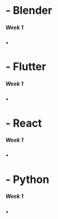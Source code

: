 

# - Blender

##### *Week 1*
•

# - Flutter

##### *Week 1*
• 


# - React

##### *Week 1*
•  


# - Python

##### *Week 1*
• 


